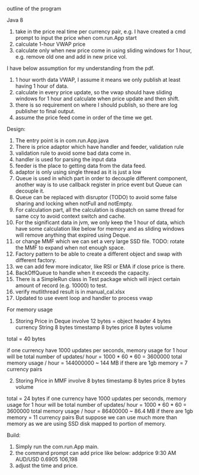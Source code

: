 outline of the program

Java 8

1. take in the price real time per currency pair, e.g. I have created a cmd prompt to input the price when com.run.App start
2. calculate 1-hour VWAP price
3. calculate only when new price come in using sliding windows for 1 hour, e.g. remove old one and add in new price vol.

I have below assumption for my understanding from the pdf.
1. 1 hour worth data VWAP, I assume it means we only publish at least having 1 hour of data.
2. calculate in every price update, so the vwap should have sliding windows for 1 hour and calculate when price update and then shift.
3. there is so requirement on where I should publish, so there are log publisher to final output.
4. assume the price feed come in order of the time we get.

Design:
1. The entry point is in com.run.App.java
2. There is price adaptor which have handler and feeder, validation rule
3. validation rule to avoid some bad data come in.
3. handler is used for parsing the input data
4. feeder is the place to getting data from the data feed.
5. adaptor is only using single thread as it is just a low 
6. Queue is used in which part in order to decouple different component, another way is to use callback register in price event but Queue can decouple it.
7. Queue can be replaced with disruptor (TODO) to avoid some false sharing and locking when notFull and notEmpty.
8. For calculation part, all the calculation is dispatch on same thread for same ccy to avoid context switch and cache.
9. For the significant data in jvm, we only keep the 1 hour of data, which have some calculation like below for memory and as sliding windows will remove anything that expired using Deque.
10. or change MMF which we can set a very large SSD file. TODO: rotate the MMF to expand when not enough space.
11. Factory pattern to be able to create a different object and swap with different factory.
12. we can add few more indicator, like RSI or EMA if close price is there.
13. BackOffQueue to handle when it exceeds the capacity.
14. There is a SimpleRun class in Test package which will inject certain amount of record (e.g. 10000) to test.
15. verify mutlithread result is in manual_cal.xlsx
16. Updated to use event loop and handler to process vwap

For memory usage
1. Storing Price in Deque involve
    12 bytes = object header
    4 bytes currency String
    8 bytes timestamp
    8 bytes price
    8 bytes volume

total = 40 bytes

if one currency have 1000 updates per seconds, memory usage for 1 hour will be 
total number of updates/ hour = 1000 * 60 * 60 = 3600000
total memory usage / hour = 144000000 ~ 144 MB
if there are 1gb memory = 7 currency pairs

2. Storing Price in MMF involve
    8 bytes timestamp
    8 bytes price
    8 bytes volume

total = 24 bytes
if one currency have 1000 updates per seconds, memory usage for 1 hour will be
total number of updates/ hour = 1000 * 60 * 60 = 3600000
total memory usage / hour = 86400000 ~ 86.4 MB
if there are 1gb memory = 11 currency pairs
But suppose we can use much more than memory as we are using SSD disk mapped to portion of memory.

Build:
1. Simply run the com.run.App main.
2. the command prompt can add price like below:
   addprice 9:30 AM AUD/USD 0.6905 106,198
3. adjust the time and price.